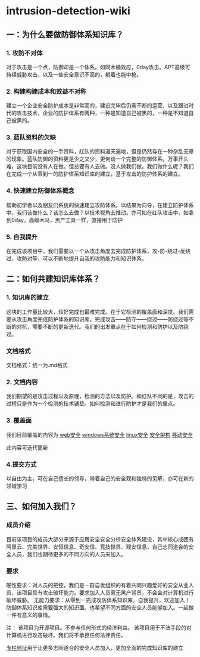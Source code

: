 # intrusion-detection-wiki
## 一：为什么要做防御体系知识库？
### 1. 攻防不对体
   对于攻击是一个点，防御却是一个体系。如同木桶效应，0day攻击。APT高级可持续威胁攻击，以及一些安全意识不高的，躺着也能中枪。
### 2. 构建构建成本和效益不对称
   建立一个企业安全防护成本是非常高的，建设完毕后仍需不断的运营，以及跟进时代的攻击技术，企业的防护体系有两种，一种是知道自己被黑的，一种是不知道自己被黑的。
### 3. 蓝队资料的欠缺
   对于获取国内安全的一手资料，红队的资料漫天遍地，但是仍然存在一种杂乱无章的现象。蓝队防御的资料更是少之又少，更何谈一个完整的防御体系。万事开头难，这块目前没有人在做。但总要有人去做。没人做我们做。我们做什么呢？我们在完成一个从零到一的防护体系知识库的建立，基于攻击的防护体系的建立。
### 4. 快速建立防御体系概念
帮助初学者以及朋友们系统的快速建立攻防体系。以结果为向导，在建立防护体系中，我们该做什么？该怎么去做？以技术视角去推动。亦可如在红队攻击中，如拿到0day，高级木马，黑产工具一样，直接用于防护
### 5. 自我提升
   在完成该项目中，我们需要以一个从攻击角度去完成防护体系，攻-防-绕过-反绕过，攻防对等，可以不断地提升自我的攻防能力和知识体系。
## 二：如何共建知识库体系？
### 1. 知识库的建立
   这块的工作量比较大，较好完成也最难完成。在于它检测的覆盖面和深度。我们需要从攻击角度完成防护体系的知识库，完成攻击——防守——绕过——防绕过等不断的对抗，需要不断的更新迭代。我们的出发重点在于如何检测和防护以及防绕过。
### 文档格式
   文档格式：统一为.md格式
### 2. 文档内容
   我们期望的是攻击过程以及原理，检测的方法以及防护。和红队不同的是，攻击的过程只是作为一个检测的技术铺垫。如何检测和进行防护才是我们的重点。
### 3. 覆盖面
我们目前覆盖的内容为
[web安全](https://github.com/redbullsecteam/intrusion-detection-wiki/tree/master/web-intrusion-detection-wiki)
[windows系统安全](https://github.com/redbullsecteam/intrusion-detection-wiki/tree/master/windows-ntrusion-detection-wiki)
[linux安全](https://github.com/redbullsecteam/intrusion-detection-wiki/tree/master/linux-intrusion-detection-wiki)
[安全架构](https://github.com/redbullsecteam/intrusion-detection-wiki/tree/master/security-Architecture-wiki)
[移动安全](https://github.com/redbullsecteam/intrusion-detection-wiki/tree/master/mobile-intrusion-detection-wiki)


此内容可迭代更新
### 4.提交方式
   以自由为主，可在自己擅长的领导，带着自己的安全观和独特的见解，亦可在新的领域学习
   

## 三、如何加入我们？
### 成员介绍
目前该项目的成员大部分来源于应用安全安全分析安全体系建设，其中核心成团有阿里云、完美世界、安恒信息、奇安信、竞技世界、观安信息，自己志同道合的安全人员，我们也期待更多的不同方向的人员来加入。
### 要求
   硬性要求：对人员的把控，我们是一群自发组织的有着共同兴趣爱好的安全从业人员，该项目具有攻击破坏能力。要求加入人员需无黑产背景，不会会对计算机进行破坏威胁。
   无能力要求：从零到一完成攻防体系知识库，自我提升，欢迎加入！防御体系知识库需要强大的知识面。也希望不同方面的安全人员能够加入。一起做一件有意义的事情。
   
注：
该项目为开源项目。不参与任何形式的经济利益。
该项目用于不法手段的对计算机进行攻击破坏。我们将不承担任何法律责任。

[专栏地址](https://zhuanlan.freebuf.com/column/index/?name=%E4%BF%A1%E5%AE%89%E4%B9%8B%E8%B7%AF%E4%B9%8B%E5%B7%A6%E5%8F%B3%E4%BA%92%E6%90%8F%E6%9C%AF%E7%9A%84%E8%87%AA%E6%88%91%E4%BF%AE%E5%85%BB)用于让更多志同道合的安全人员加入，更加全面的完成知识库的建立
